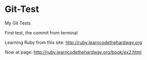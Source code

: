Git-Test
========

My Git Tests

First test, the commit from terminal

Learning Ruby from this site:
http://ruby.learncodethehardway.org

Now at page:
http://ruby.learncodethehardway.org/book/ex2.html